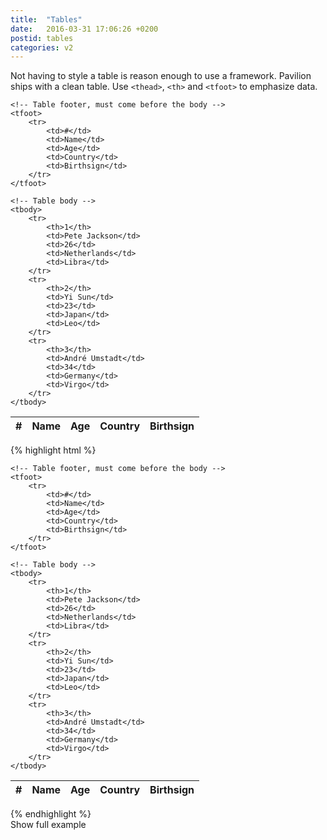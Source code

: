 ```yaml
---
title:  "Tables"
date:   2016-03-31 17:06:26 +0200
postid: tables
categories: v2
---
```

Not having to style a table is reason enough to use a framework.
Pavilion ships with a clean table. Use `<thead>`, `<th>` and `<tfoot>` to emphasize data.

<table> 
    <!-- Table head -->
    <thead> 
        <tr> 
            <th>#</th> 
            <th>Name</th> 
            <th>Age</th> 
            <th>Country</th> 
            <th>Birthsign</th> 
        </tr> 
    </thead>
    
    <!-- Table footer, must come before the body -->
    <tfoot> 
        <tr> 
            <td>#</td> 
            <td>Name</td> 
            <td>Age</td> 
            <td>Country</td> 
            <td>Birthsign</td> 
        </tr> 
    </tfoot>  
    
    <!-- Table body -->
    <tbody> 
        <tr> 
            <th>1</th> 
            <td>Pete Jackson</td> 
            <td>26</td> 
            <td>Netherlands</td> 
            <td>Libra</td>
        </tr> 
        <tr> 
            <th>2</th> 
            <td>Yi Sun</td> 
            <td>23</td> 
            <td>Japan</td> 
            <td>Leo</td>
        </tr> 
        <tr> 
            <th>3</th> 
            <td>André Umstadt</td> 
            <td>34</td> 
            <td>Germany</td> 
            <td>Virgo</td>
        </tr> 
    </tbody>
</table>
<div class="collapsor">
{% highlight html %}
<table> 
    <!-- Table head -->
    <thead> 
        <tr> 
            <th>#</th> 
            <th>Name</th> 
            <th>Age</th> 
            <th>Country</th> 
            <th>Birthsign</th> 
        </tr> 
    </thead>
    
    <!-- Table footer, must come before the body -->
    <tfoot> 
        <tr> 
            <td>#</td> 
            <td>Name</td> 
            <td>Age</td> 
            <td>Country</td> 
            <td>Birthsign</td> 
        </tr> 
    </tfoot>  
    
    <!-- Table body -->
    <tbody> 
        <tr> 
            <th>1</th> 
            <td>Pete Jackson</td> 
            <td>26</td> 
            <td>Netherlands</td> 
            <td>Libra</td>
        </tr> 
        <tr> 
            <th>2</th> 
            <td>Yi Sun</td> 
            <td>23</td> 
            <td>Japan</td> 
            <td>Leo</td>
        </tr> 
        <tr> 
            <th>3</th> 
            <td>André Umstadt</td> 
            <td>34</td> 
            <td>Germany</td> 
            <td>Virgo</td>
        </tr> 
    </tbody>
</table>
{% endhighlight %}
<div class="uncollapse">
    Show full example
</div>
</div>